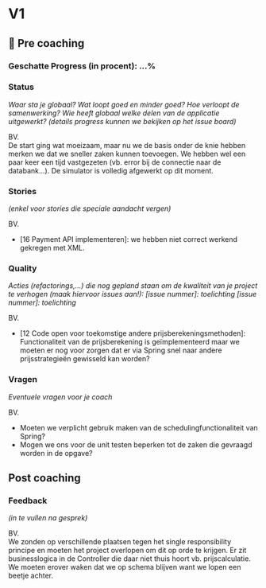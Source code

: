 # V1

## 🔗 Pre coaching

### Geschatte Progress (in procent): ...%

### Status
*Waar sta je globaal? Wat loopt goed en minder goed? Hoe verloopt de samenwerking? Wie heeft globaal welke delen van de applicatie uitgewerkt? (details progress kunnen we bekijken op het issue board)*

BV.  
De start ging wat moeizaam, maar nu we de basis onder de knie hebben merken we dat we sneller zaken kunnen toevoegen. We hebben wel een paar keer een tijd vastgezeten (vb. error bij de connectie naar de databank...). De simulator is volledig afgewerkt op dit moment.

### Stories
*(enkel voor stories die speciale aandacht vergen)*

BV. 
- [16 Payment API implementeren]: we hebben niet correct werkend gekregen met XML.

### Quality
*Acties (refactorings,...) die nog gepland staan om de kwaliteit van je project te verhogen (maak hiervoor issues aan!): [issue nummer]: toelichting [issue nummer]: toelichting*

BV. 
- [12 Code open voor toekomstige andere prijsberekeningsmethoden]: Functionaliteit van de prijsberekening is geïmplementeerd maar we moeten er nog voor zorgen dat er via Spring snel naar andere prijsstrategieën gewisseld kan worden?

### Vragen
*Eventuele vragen voor je coach*

BV.
- Moeten we verplicht gebruik maken van de schedulingfunctionaliteit van Spring?
- Mogen we ons voor de unit testen beperken tot de zaken die gevraagd worden in de opgave?


## Post coaching

### Feedback
*(in te vullen na gesprek)*

BV.  
We zonden op verschillende plaatsen tegen het single responsibility principe en moeten het project overlopen om dit op orde te krijgen. Er zit businesslogica in de Controller die daar niet thuis hoort vb. prijscalculatie. We moeten erover waken dat we op schema blijven want we lopen een beetje achter.
